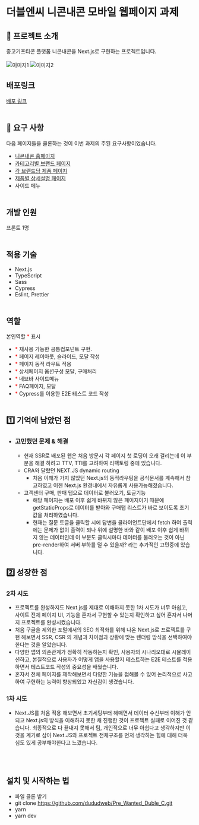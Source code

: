 # 더블엔씨 니콘내콘 모바일 웹페이지 과제

## 📌 프로젝트 소개

중고기프티콘 플랫폼 니콘내콘을 Next.js로 구현하는 프로젝트입니다.
<br/><br/>
<span>
<img src="https://s3.us-west-2.amazonaws.com/secure.notion-static.com/3545e2ba-c145-4013-935c-c483e91377dd/ezgif.com-gif-maker_%281%29.gif?X-Amz-Algorithm=AWS4-HMAC-SHA256&X-Amz-Content-Sha256=UNSIGNED-PAYLOAD&X-Amz-Credential=AKIAT73L2G45EIPT3X45%2F20220321%2Fus-west-2%2Fs3%2Faws4_request&X-Amz-Date=20220321T003844Z&X-Amz-Expires=86400&X-Amz-Signature=0b0078efdd60aaf41bb34e903a89404a229387e710769502eae03409247b9361&X-Amz-SignedHeaders=host&response-content-disposition=filename%20%3D%22ezgif.com-gif-maker%2520%281%29.gif%22&x-id=GetObject" alt="이미지1"/>
</span>
<span>
<img src="https://s3.us-west-2.amazonaws.com/secure.notion-static.com/0b9f6fb3-af62-46bf-b120-ea6c4dc9497d/contactview.gif?X-Amz-Algorithm=AWS4-HMAC-SHA256&X-Amz-Content-Sha256=UNSIGNED-PAYLOAD&X-Amz-Credential=AKIAT73L2G45EIPT3X45%2F20220321%2Fus-west-2%2Fs3%2Faws4_request&X-Amz-Date=20220321T003959Z&X-Amz-Expires=86400&X-Amz-Signature=663631d96d1df2b874900d191c4324f327744e5d036fe5212a4118ae711bdc39&X-Amz-SignedHeaders=host&response-content-disposition=filename%20%3D%22contactview.gif%22&x-id=GetObject" alt="이미지2"/>
</span>

## 배포링크

<a href="https://22-1-duble-c.vercel.app/">배포 링크</a>
<br/><br/>

## 📌 요구 사항

다음 페이지들을 클론하는 것이 이번 과제의 주된 요구사항이었습니다.

- [니콘내콘 홈페이지](https://ncnc.app/)
- [카테고리별 브랜드 페이지](https://ncnc.app/categories/67)
- [각 브랜드당 제품 페이지](https://ncnc.app/brands/63)
- [제품별 상세설명 페이지](https://ncnc.app/items/137)
- 사이드 메뉴
  <br/><br/>

## 개발 인원

프론트 1명
<br/><br/>

## 적용 기술

- Next.js
- TypeScript
- Sass
- Cypress
- Eslint, Prettier
  <br/><br/>

## 역할

본인역할 <span style="color:red">\*</span> 표시

- <span style="color:red">\*</span> 재사용 가능한 공통컴포넌트 구현.
- <span style="color:red">\*</span> 페이지 레이아웃, 슬라이드, 모달 작성
- <span style="color:red">\*</span> 페이지 동적 라우트 적용
- <span style="color:red">\*</span> 상세페이지 옵션구성 모달, 구매처리
- <span style="color:red">\*</span> 네브바 사이드메뉴
- <span style="color:red">\*</span> FAQ페이지, 모달
- <span style="color:red">\*</span> Cypress를 이용한 E2E 테스트 코드 작성
  <br/><br/>

## 1️⃣ 기억에 남았던 점

- ### 고민했던 문제 & 해결
  - 현재 SSR로 배포된 웹은 처음 방문시 각 페이지 첫 로딩이 오래 걸리는데 이 부분을 해결 하려고 TTV, TTI를 고려하여 리팩토링 중에 있습니다.
  - CRA와 달랐던 NEXT.JS dynamic routing
    - 처음 이해가 가지 않았던 Next.js의 동적라우팅을 공식문서를 계속해서 참고하였고 이젠 Next.js 환경내에서 자유롭게 사용가능해졌습니다.
  - 고객센터 구매, 판매 탭으로 데이터로 불러오기, 토글기능
    - 해당 페이지는 배포 이후 쉽게 바뀌지 않은 페이지이기 때문에 getStaticProps로 데이터를 받아와 구매탭 리스트가 바로 보이도록 초기값을 처리하였습니다.
    - 현재는 질문 토글을 클릭할 시에 답변을 클라이언트단에서 fetch 하여 출력에는 문제가 없이 출력이 되나 위에 설명한 바와 같이 배포 이후 쉽게 바뀌지 않는 데이터인데 이 부분도 클릭시마다 데이터를 불러오는 것이 아닌 pre-render하여 서버 부하를 덜 수 있을까? 라는 추가적인 고민중에 있습니다.

## 2️⃣ 성장한 점

### 2차 시도

- 프로젝트를 완성하지도 Next.js를 제대로 이해하지 못한 1차 시도가 너무 아쉽고, 사이트 전체 페이지 UI, 기능을 혼자서 구현할 수 있는지 확인하고 싶어 혼자서 나머지 프로젝트를 완성시켰습니다.
- 처음 구글을 제외한 포털에서의 SEO 최적화를 위해 나온 Next.js로 프로젝트를 구현 해보면서 SSR, CSR 의 개념과 차이점과 상황에 맞는 렌더링 방식을 선택하여야한다는 것을 알았습니다.
- 다양한 앱의 의존관계가 정확히 작동하는지 확인, 사용자의 시나리오대로 시뮬레이션하고, 본질적으로 사용자가 어떻게 앱을 사용할지 테스트하는 E2E 테스트를 적용하면서 테스트코드 작성의 중요성을 배웠습니다.
- 혼자서 전체 페이지를 제작해보면서 다양한 기능을 접해볼 수 있어 논리적으로 사고하여 구현하는 능력이 향상되었고 자신감이 생겼습니다.

### 1차 시도

- Next.JS를 처음 적용 해보면서 초기세팅부터 해매면서 데이터 수신부터 이해가 안되고 Next.js의 방식을 이해하지 못한 채 진행한 것이 프로젝트 실패로 이어진 것 같습니다. 최종적으로 다 끝내지 못해서 팀, 개인적으로 너무 아쉽다고 생각하지만 이것을 계기로 삼아 Next.JS와 프로젝트 전체구조를 먼저 생각하는 힘에 대해 더욱 심도 있게 공부해야한다고 느꼈습니다.

<br/><br/>

## 설치 및 시작하는 법

- 파일 클론 받기
- git clone https://github.com/dududweb/Pre_Wanted_Duble_C.git
- yarn
- yarn dev
  </br>
